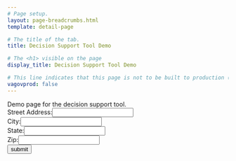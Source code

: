 ```yaml
---
# Page setup.
layout: page-breadcrumbs.html
template: detail-page

# The title of the tab.
title: Decision Support Tool Demo

# The <h1> visible on the page
display_title: Decision Support Tool Demo

# This line indicates that this page is not to be built to production (www.va.gov)
vagovprod: false
---
```


<div class="va-introtext">
Demo page for the decision support tool. 
</div>

<form id="address_form">
    <label>Street Address:</label><input type="text" name="street"/>
    <br/>
    <label>City:</label><input type="text" name="city"/>
    <br/>
    <label>State:</label><input type="text" name="state"/>
    <br/>
    <label>Zip:</label><input type="text" name="zip_code"/>
    <br/>
    <input type="submit" value="submit" />
</form>

<script src="https://code.jquery.com/jquery-1.12.0.min.js"></script>
<script type="text/javascript">
$('#address_form').submit(function(e) {
    e.preventDefault();
    var data = {};
    var Form = this;
    $.each(this.elements, function(i, v) {
        var input = $(v);
        data[input.attr("name")] = input.val();
        delete data["undefined"];
    });
    $.ajax({
        type: 'POST',
        url: 'https://veteligibilitystatus.com',
        dataType: 'json',
        contentType: 'application/json; charset=utf-8',
        data: JSON.stringify(data),
        context: Form,
        success: function(callback) {
            console.log(callback);
            $(this).text('Address input was ' + callback.street + ' ' + callback.city + ' ' + callback.state + ' ' + callback.zip_code + '!');
        },
        error: function() {
            $(this).html("error!");
        }
    });
});
</script>
